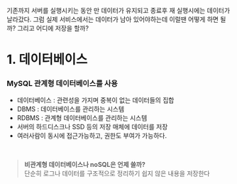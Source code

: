 기존까지 서버를 실행시키는 동안 만 데이터가 유지되고 종료후 재 실행시에는 데이터가 날라갔다.
그럼 실제 서비스에서는 데이터가 남아 있어야하는데 이럴땐 어떻게 하면 될까? 그리고 어디에 저장을 할까?

# 1. 데이터베이스

### MySQL 관계형 데이터베이스를 사용

- 데이터베이스 : 관련성을 가지며 중복이 없는 데이터들의 집합
- DBMS : 데이터베이스를 관리하는 시스템
- RDBMS : 관계형 데이터베이스를 관리하는 시스템
- 서버의 하드디스크나 SSD 등의 저장 매체에 데이터를 저장
- 여러사람이 동시에 접근가능하고, 권한도 부여가 가능하다.

<br>

> **비관계형 데이터베이스나 noSQL은 언제 쓸까?** <br>
> 단순히 로그나 데이터를 구조적으로 정리하기 쉽지 않은 내용을 저장한다
